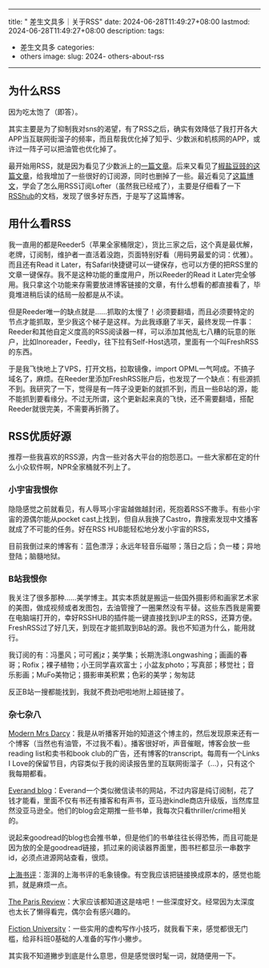 




---
title: " 差生文具多｜关于RSS"
date: 2024-06-28T11:49:27+08:00
lastmod: 2024-06-28T11:49:27+08:00
description: 
tags:
- 差生文具多
categories:
- others
image: 
slug: 2024- others-about-rss
---




## 为什么RSS

因为吃太饱了（即答）。

其实主要是为了抑制我对sns的渴望，有了RSS之后，确实有效降低了我打开各大APP当互联网街溜子的频率，而且帮我优化掉了知乎、少数派和机核网的APP，或许过一阵子可以把油管也优化掉了。

最开始用RSS，就是因为看见了少数派上的[一篇文章](https://sspai.com/post/56198)。后来又看见了[椒盐豆豉的这篇文章](https://blog.douchi.space/my-rss-setup/)，给我增加了一些很好的订阅源，同时也删掉了一些。最近看见了[这篇博文](https://gregueria.icu/posts/all-about-rss/)，学会了怎么用RSS订阅Lofter（虽然我已经戒了），主要是仔细看了一下[RSShub](https://docs.rsshub.app/zh/)的文档，发现了很多好东西，于是写了这篇博客。

## 用什么看RSS

我一直用的都是Reeder5（苹果全家桶限定），货比三家之后，这个真是最优解，老牌，订阅制，维护者一直活着没跑，页面特别好看（用码男最爱的词：优雅）。而且还有Read it Later，有Safari快捷键可以一键保存，也可以方便的把RSS里的文章一键保存。我不是这种功能的重度用户，所以Reeder的Read it Later完全够用。我只拿这个功能来存需要放进博客链接的文章，有什么想看的都直接看了，毕竟堆进稍后读的结局一般都是从不读。

但是Reeder唯一的缺点就是……抓取的太慢了！必须要翻墙，而且必须要特定的节点才能抓取，至少我这个梯子是这样。为此我琢磨了半天，最终发现一件事：Reeder和其他自定义度高的RSS阅读器一样，可以添加其他乱七八糟的玩意的账户，比如Inoreader，Feedly，往下拉有Self-Host选项，里面有一个叫FreshRSS的东西。

于是我飞快地上了VPS，打开文档，拉取镜像，import OPML一气呵成。不搞子域名了，麻烦。在Reeder里添加FreshRSS账户后，也发现了一个缺点：有些源抓不到。我研究了一下，觉得是有一阵子没更新的就抓不到，而且一些B站的源，能不能抓到要看缘分。不过无所谓，这个更新起来真的飞快，还不需要翻墙，搭配Reeder就很完美，不需要再折腾了。

## RSS优质好源

推荐一些我喜欢的RSS源，内含一些对各大平台的抱怨恶口。一些大家都在定的什么小众软件啊，NPR全家桶就不列上了。
### 小宇宙我恨你

隐隐感觉之前就看见，有人辱骂小宇宙越做越封闭，死抱着RSS不撒手。有些小宇宙的源偶尔能从pocket cast上找到，但自从我换了Castro，靠搜索发现中文播客就成了不可能的任务。好在RSS HUB能轻松地分发小宇宙的RSS，

目前我倒过来的博客有：蓝色漂浮；永远年轻音乐磁带；落日之后；负一楼；异地登陆；脑髓地狱。
### B站我恨你

我关注了很多那种……美学博主。其实本质就是搬运一些国外摄影师和画家艺术家的美图，做成视频或者发图包，去油管搜了一圈果然没有平替。这些东西我是需要在电脑端打开的，幸好RSSHUB的插件能一键直接找到UP主的RSS，还算方便。FreshRSS过了好几天，到现在才能抓取到B站的源。我也不知道为什么，能用就行。

我订阅的有：冯墨风；可可酱jz；美学集；长期洗涤Longwashing；画画的春哥；Rofix；裸子植物；小王同学喜欢富士；小盆友photo；写真部；移觉社；音乐影画；MuFo美物记；摄影审美积累；色彩的美学；匆匆誌

反正B站一搜都能找到，我就不费劲吧啦地附上超链接了。

### 杂七杂八

[Modern Mrs Darcy](https://modernmrsdarcy.com/)：我是从听播客开始的知道这个博主的，然后发现原来还有一个博客（当然也有油管，不过我不看）。播客很好听，声音催眠，博客会放一些reading list和卖书和book club的广告，还有博客的transcript。每周有一个Links I Love的保留节目，内容类似于我的阅读报告里的互联网街溜子（…），只有这个我每期都看。

[Everand blog](https://www.everand.com/blog)：Everand一个类似微信读书的网站，不过内容是纯订阅制，花了钱才能看，里面不仅有书还有播客和有声书，亚马逊kindle商店升级版，当然库显然没亚马逊全。他们的blog会定期推一些书单，我每次只看thriller/crime相关的。

说起来goodread的blog也会推书单，但是他们的书单往往长得恐怖，而且可能是因为放的全是goodread链接，抓过来的阅读器界面里，图书栏都显示一串数字id，必须点进源网站查看，很烦。

[上海书评](https://pullopen.xyz/@shuping/112687302960116939)：澎湃的上海书评的毛象镜像。有空我应该把链接换成原本的，感觉也能抓，就是麻烦一点。

[The Paris Review](https://www.theparisreview.org/)：大家应该都知道这是啥吧！一些深度好文。经常因为太深度也太长了懒得看完，偶尔会有感兴趣的。

[Fiction University](http://blog.janicehardy.com/)：一些实用的虚构写作小技巧，就我看下来，感觉都很无门槛，给非科班0基础的人准备的写作小撇步。

其实我不知道撇步到底是什么意思，但是感觉很时髦一词，就随便用一下。



